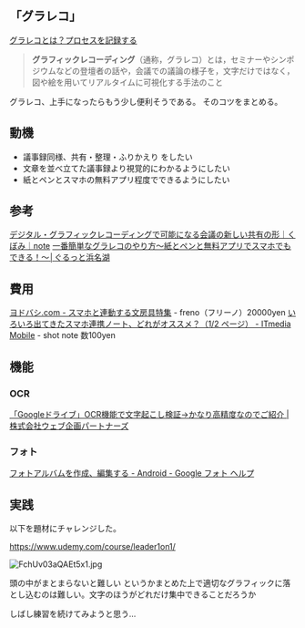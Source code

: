 ## 「グラレコ」
[グラレコとは？プロセスを記録する](https://www.igaku-shoin.co.jp/paper/archive/y2019/PA03350_05)

> **グラフィックレコーディング**（通称，グラレコ）とは，セミナーやシンポジウムなどの登壇者の話や，会議での議論の様子を，文字だけではなく，図や絵を用いてリアルタイムに可視化する手法のこと

グラレコ、上手になったらもう少し便利そうである。
そのコツをまとめる。

## 動機
- 議事録同様、共有・整理・ふりかえり をしたい
- 文章を並べ立てた議事録より視覚的にわかるようにしたい
- 紙とペンとスマホの無料アプリ程度でできるようにしたい

## 参考
[デジタル・グラフィックレコーディングで可能になる会議の新しい共有の形｜くぼみ｜note](https://note.com/kuboasa/n/nfa0f5e3c9169)
[一番簡単なグラレコのやり方〜紙とペンと無料アプリでスマホでもできる！〜│ぐるっと浜名湖](https://hamakkodo.com/graphicrecorder/)

## 費用
[ヨドバシ.com - スマホと連動する文房具特集](https://www.yodobashi.com/store/320032/) - freno（フリーノ）20000yen
[いろいろ出てきたスマホ連携ノート、どれがオススメ？（1/2 ページ） - ITmedia Mobile](https://www.itmedia.co.jp/promobile/articles/1204/13/news133.html) - shot note 数100yen

## 機能

### OCR 
[「Googleドライブ」OCR機能で文字起こし検証→かなり高精度なのでご紹介 | 株式会社ウェブ企画パートナーズ](https://wk-partners.co.jp/homepage/blog/webservices/googledrive-ocr/)

### フォト
[フォトアルバムを作成、編集する - Android - Google フォト ヘルプ](https://support.google.com/photos/answer/6128849?hl=ja&co=GENIE.Platform%3DAndroid)


## 実践

以下を題材にチャレンジした。

https://www.udemy.com/course/leader1on1/

![FchUv03aQAEt5x1.jpg](https://qiita-image-store.s3.ap-northeast-1.amazonaws.com/0/93824/6259165a-6966-0f46-7af7-dca46b4e3696.jpeg)

頭の中がまとまらないと難しい
というかまとめた上で適切なグラフィックに落とし込むのは難しい。文字のほうがどれだけ集中できることだろうか

しばし練習を続けてみようと思う...
